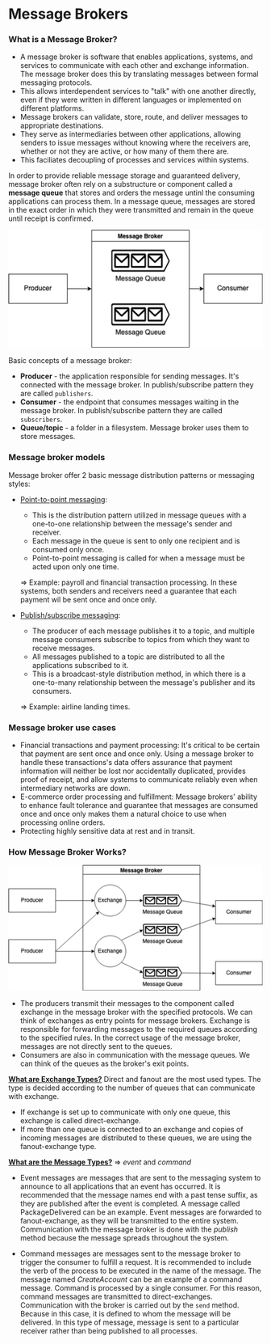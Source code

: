 # Message Brokers

### What is a Message Broker?
- A message broker is software that enables applications, systems, and services to communicate with each other and exchange information. The message broker does this by translating messages between formal messaging protocols.
- This allows interdependent services to "talk" with one another directly, even if they were written in different languages or implemented on different platforms.
- Message brokers can validate, store, route, and deliver messages to appropriate destinations.
- They serve as intermediaries between other applications, allowing senders to issue messages without knowing where the receivers are, whether or not they are active, or how many of them there are.
- This faciliates decoupling of processes and services within systems.

In order to provide reliable message storage and guaranteed delivery, message broker often rely on a substructure or component called a **message queue** that stores and orders the message untinl the consuming applications can process them. In a message queue, messages are stored in the exact order in which they were transmitted and remain in the queue until receipt is confirmed.

![Alt text](images/image-message-broker.png)

Basic concepts of a message broker:
-  **Producer** - the application responsible for sending messages. It's connected with the message broker. In publish/subscribe pattern they are called `publishers`.
- **Consumer** - the endpoint that consumes messages waiting in the message broker. In publish/subscribe pattern they are called `subscribers`. 
- **Queue/topic** - a folder in a filesystem. Message broker uses them to store messages.

### Message broker models
Message broker offer 2 basic message distribution patterns or messaging styles:

- <u>Point-to-point messaging</u>:
    - This is the distribution pattern utilized in message queues with a one-to-one relationship between the message's sender and receiver.
    - Each message in the queue is sent to only one recipient and is consumed only once.
    - Point-to-point messaging is called for when a message must be acted upon only one time.

    => Example: payroll and financial transaction processing. In these systems, both senders and receivers need a guarantee that each payment wil be sent once and once only.

- <u>Publish/subscribe messaging</u>:
    - The producer of each message publishes it to a topic, and multiple message consumers subscribe to topics from which they want to receive messages.
    - All messages published to a topic are distributed to all the applications subscribed to it.
    - This is a broadcast-style distribution method, in which there is a one-to-many relationship between the message's publisher and its consumers.

    => Example: airline landing times.

### Message broker use cases
- Financial transactions and payment processing: It's critical to be certain that payment are sent once and once only. Using a message broker to handle these transactions's data offers assurance that payment information will neither be lost nor accidentally duplicated, provides proof of receipt, and allow systems to communicate reliably even when intermediary networks are down.
- E-commerce order processing and fulfillment: Message brokers' ability to enhance fault tolerance and guarantee that messages are consumed once and once only makes them a natural choice to use when processing online orders.
- Protecting highly sensitive data at rest and in transit.

### How Message Broker Works?

![Alt text](images/image-mb-works.png)

- The producers transmit their messages to the component called exchange in the message broker with the specified protocols. We can think of exchanges as entry points for message brokers. Exchange is responsible for forwarding messages to the required queues according to the specified rules. In the correct usage of the message broker, messages are not directly sent to the queues.
- Consumers are also in communication with the message queues. We can think of the queues as the broker's exit points.

**<u>What are Exchange Types?</u>**
Direct and fanout are the most used types. The type is decided according to the number of queues that can communicate with exchange.
- If exchange is set up to communicate with only one queue, this exchange is called direct-exchange.
- If more than one queue is connected to an exchange and copies of incoming messages are distributed to these queues, we are using the fanout-exchange type.

**<u>What are the Message Types?</u>**
=> *event* and *command*

- Event messages are messages that are sent to the messaging system to announce to all applications that an event has occurred. It is recommended that the message names end with a past tense suffix, as they are published after the event is completed. A message called PackageDelivered can be an example. Event messages are forwarded to fanout-exchange, as they will be transmitted to the entire system. Communication with the message broker is done with the *publish* method because the message spreads throughout the system.

- Command messages are messages sent to the message broker to trigger the consumer to fulfill a request. It is recommended to include the verb of the process to be executed in the name of the message. The message named *CreateAccount* can be an example of a command message. Command is processed by a single consumer. For this reason, command messages are transmitted to direct-exchanges. Communication with the broker is carried out by the `send` method. Because in this case, it is defined to whom the message will be delivered. In this type of message, message is sent to a particular receiver rather than being published to all processes.